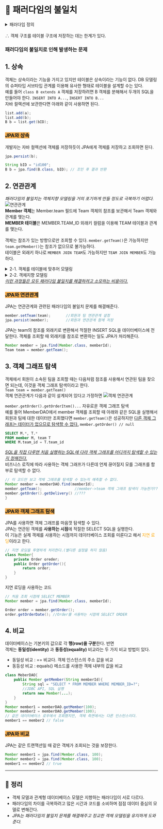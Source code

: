 # 🛑 패러다임의 불일치
<details>
<summary>패러다임 정의</summary>

객체지향 프로그래밍은 추상화, 캡슐화, 정보은닉, 상속, 다형성 등 시스템의 복잡성을 제어할 수 있는 다양한 장치들을 제공해 현대의 복잡한 애플리케이션은 대부분은 객체지향 언어로 개발한다.

비즈니스 요구사항을 정의한 도메인 모델도 객체로 모델링하면 객체지향 언어가 가진 장점들을 활용할 수 있는데, 문제는 **정의한 도메인 모델을 저장할 때 발생**한다. 예를 들어 특정 유저가 시스템에 회원 가입하면 회원이라는 객체 인스턴스를 생성한 후 이 객체를 메모리가 아닌 어딘가에 영구 보관해야 한다.

객체의 기능은 클래스에 정의되었으므로 객체가 단순하면 인스턴스의 상태인 속성만 저장했다가 필요할 때 불러와서 복구하면 된다. 부모 객체를 상속받았거나, 다른 객체를 참조하고 있다면 객체의 상태를 저장하기는 쉽지 않다.

현실적인 대안은 **관계형 데이터베이스**에 **객체를 저장**하는 것인데, 관계형 데이터베이스는 데이터 중심으로 구조화되어 있고, 집합적인 사고를 요구한다. 또한 추상화, 상속 다형성 같은 개념이 없다.

*객체와 관계형 데이터 베이스는 지향하는 목적이 서로 다르므로 둘의 기능과 표현 방법도 다르다. 이것을 객체와 관계형 데이터베이스의 패러다임 불일치 문제라고 한다.*
</details>
<br>
∴ 객체 구조를 테이블 구조에 저장하는 데는 한계가 있다.

### 패러다임의 불일치로 인해 발생하는 문제
## 1. 상속   
객체는 상속이라는 기능을 가지고 있지만 테이블은 상속이라는 기능이 없다. DB 모델링의 슈퍼타입 서브타입 관계를 이용해 유사한 형태로 테이블을 설계할 수는 있다.   
예를 들어 `class B extends A` 객체를 저장하려면 B 객체를 분해해서 두개의 SQL을 만들어야 한다. `INSERT INTO A...`, `INSERT INTO B...`   
자바 컬렉션에 보관한다면 아래와 같이 사용하면 된다.
```java
list.add(a);
list.add(b);
B b = list.get(bID);
```
### <font style="color:#101820;background-color:#F2AA4C">**JPA와 상속**</font>
개발자는 자바 컬렉션에 객체를 저장하듯이 JPA에게 객체를 저장하고 조회하면 된다.
```java
jpa.persist(b);

String bID = "id100";
B b = jpa.find(B.class, bID); // 조인 후 결과 반환
```

## 2. 연관관계   
*패러다임의 불일치는 객체지향 모델링을 거의 포기하게 만들   정도로 극복하기 어렵다.*   
![연관관계](https://miro.medium.com/max/1400/1*rzIbFHiuBDEUrfksrgj5kQ.png)   
**Member 객체**는 Member.team 필드에 Team 객체의 참조를 보관해서 Team 객체와 관계를 맺는다.   
**MEMBER 테이블**은 MEMBER.TEAM_ID 외래키 컬럼을 이용해 TEAM 테이블과 관계를 맺는다. <br><br>
객체는 참조가 있는 방향으로만 조회할 수 있다. `member.getTeam()`은 가능하지만 `team.getMember()`는 참조가 없으므로 불가능하다.    
테이블은 외래키 하나로 `MEMBER JOIN TEAM`도 가능하지만 `TEAM JOIN MEMBER`도 가능하다.    

<details>
<summary> 2-1. 객체를 테이블에 맞추어 모델링 </summary>

*좋은 객체 모델링을 기대하기 어렵고 객체지향의 특징을 잃어버리게 됨*
```java
class Member{
    String id;          //MEMBER_ID 컬럼 사용 
    Long teamId;        //**TEAM_ID FK 컬럼 사용**
    String username;    //USERNAME 컬럼 사용
}
class Team{
    Long id;            //TEAM_ID PK 사용
    String name;        //NAME 컬럼 사용
}
```
`TEAM_ID`의 값을 그대로 보관하는 teamId 필드에 문제가 있다.   
관계형 데이터베이스는 조인이라는 기능으로 외래키의 값을 그대로 보관해도 되지만, <font style="color:orange">객체는 연관된 참조를 보관해야 참조를 통해 연관된 객체를 찾을 수 있다.</font>   
가장 객체지향적인 방법 : `Team team = member.getTeam()`
</details>

<details>
<summary> 2-2. 객체지향 모델링</summary>

```java
class Member{
    String id;          //MEMBER_ID 컬럼 사용 
    Team teamId;        //**참조로 연관관계를 맺는다**
    String username;    //USERNAME 컬럼 사용
}
class Team{
    Long id;            //TEAM_ID PK 사용
    String name;        //NAME 컬럼 사용
}
```
`Team team = member.getTeam()`을 이용해 회원과 연관된 팀을 조회할 수 있다.

객체지향 모델링을 사용하면 객체를 테이블에 저장하거나 조회하기가 쉽지 않다. (Member 객체는 team 필드로 연관관계를 맺고 MEMBER 테이블은 TEAM_ID 외래키로 연관관계를 맺기 때문)   
객체 모델은 외래키가 필요 없고 참조만 있으면 된다.   
테이블은 참조가 필요 없고 외래키만 있으면 된다.  
*결국 개발자가 중간에서 변환 역할을 해야함*

- 저장   
team 필드를 TEAM_ID 외래키 값으로 변환해야 한다.
```java
member.getId();             //MEMBER_ID PK에 저장
member.getTeam().getId();   //TEAM_ID FK에 저장
member.getUsername();       //USERNAME 컬럼에 저장
```
- 조회   
TEAM_ID 외래키 값을 Member 객체의 team 참조로 변환해서 객체에 보관
```java
public Member find(String memberId){
    Member member = new Member();
    Team team - new Team();

    //회원과 팀 관계 설정
    member.setTeam(team);
    return member;
}
```
</details>
<u><i>이런 과정들은 모두 패러다임 불일치를 해결하려고 소모하는 비용이다.</i></u>

### <font style="color:#101820;background-color:#F2AA4C">**JPA와 연관관계**</font>
JPA는 연관관계와 관련된 패러다임의 불일치 문제를 해결해준다.
```java
member.setTeam(team);       //회원과 팀 연관관계 설정
jpa.persist(member);        //회원과 연관관계 함께 저장
```
JPA는 team의 참조를 외래키로 변환해서 적절한 INSERT SQL을 데이터베이스에 전달한다. 객체를 조회할 때 외래키를 참조로 변환하는 일도 JPA가 처리해준다.
```java
Member member = jpa.find(Member.class, memberId);
Team team = member.getTeam();
```

## 3. 객체 그래프 탐색   
객체에서 회원이 소속된 팀을 조회할 때는 다음처럼 참조를 사용해서 연관된 팀을 찾으면 되는데, 이것을 객체 그래프 탐색이라고 한다.   
`Team team = member.getTeam()`   
객체 연관관계가 다음과 같이 설계되어 있다고 가정하면
![객체 연관관계](https://velog.velcdn.com/images%2Fbae12%2Fpost%2Ff7d60162-1578-486e-83c9-1292b744ec7d%2F%EA%B0%9D%EC%B2%B4%EA%B7%B8%EB%9E%98%ED%94%84%ED%83%90%EC%83%89.png)

`member.getOrder().getOrderItem()...` 자유로운 객체 그래프 탐색   
예를 들어 MemberDAO에서 member 객체를 조회할 때 아래와 같은 SQL을 실행해서 회원과 팀에 대한 데이터만 조회했다면 `member.getTeam()`은 성공하지만 <u>다른 객체 그래프는 데이터가 없으므로 탐색할 수 없다.</u> `member.getOrder() // null`   

```sql
SELECT M.*, T.*
FROM member M, team T
WHERE M.team_id = T.team_id
```   
<u><i>SQL을 직접 다루면 처음 실행하는 SQL에 다라 객체 그래프를 어디까지 탐색할 수 있는지 정해진다.</u></i>    
비즈니스 로직에 따라 사용하는 객체 그래프가 다른데 언제 끊어질지 모를 그래프를 함부로 탐색할 수 없다.   

```java
// 이 코드만 보고 객체 그래프를 탐색할 수 있는지 예측할 수 없다.
Member member = memberDAO.find(memberId);
member.getTeam();               //member->team 객체 그래프 탐색이 가능한가??
member.getOrder().getDelivery() //???
}
```   

### <font style="color:#101820;background-color:#F2AA4C">**JPA와 객체 그래프 탐색**</font>

JPA를 사용하면 객체 그래프를 마음껏 탐색할 수 있다.   
JPA는 연관된 객체를 **사용하는 시점**에 적절한 SELECT SQL을 실행한다.   
이 기능은 실제 객체를 사용하는 시점까지 데이터베이스 조회를 미룬다고 해서 <font style="color:orange">지연 로딩</font>이라고 한다.   
```java
// 지연 로딩을 투명하게 처리한다.(별다른 설정을 하지 않음)
class Member{
    private Order oreder;
    public Order getOrder(){
        return order;
    }
}
```
지연 로딩을 사용하는 코드
```java
// 처음 조회 시점에 SELECT MEMBER 
Member member = jpa.find(Member.class, memberId);

Order order = member.getOrder();
order.getOrderDate(); //Order를 사용하는 시점에 SELECT ORDER
```

## 4. 비교 
데이터베이스는 기본키의 값으로 각 **행(row)을 구분**한다. 반면   
객체는 **동일성(identity)** 과 **동등성(equality)** 비교라는 두 가지 비교 방법이 있다.   
- 동일성 비교 : == 비교다. 객체 인스턴스의 주소 값을 비교
- 동등성 비교 : equals() 메소드를 사용한 객체 내부의 값을 비교

```java
class MeberDAO{
    public Member getMember(String memberId){
        String sql = "SELECT * FROM MEMBER WHERE MEMBER_ID=?";
        //JDBC API, SQL 실행
        return new Member(...);
    }
}
Member member1 = memberDAO.getMember(100);
Member member2 = memberDAO.getMember(100);
// 같은 데이터베이스 로우에서 조회했지만, 객체 측면에서는 다른 인스턴스이다.
member1 == member2 // false
```
### <font style="color:#101820;background-color:#F2AA4C">**JPA와 비교**</font>
JPA는 같은 트랜잭션일 때 같은 객체가 조회되는 것을 보장한다.
```java
Member member1 = jpa.find(Member.class, 100);
Member member2 = jpa.find(Member.class, 100);
member1 == member2 // true
```
---
## 📝 정리
- 객체 모델과 관계형 데이터베이스 모델은 지향하는 패러다임이 서로 다르다.
- 패러다임의 차이를 극복하려고 많은 시간과 코드를 소비하며 점점 데이터 중심의 모델로 변해간다.
- *JPA는 패러다임의 불일치 문제를 해결해주고 정교한 객체 모델링을 유지하게 도와준다.*